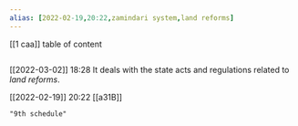 ```yaml
---
alias: [2022-02-19,20:22,zamindari system,land reforms]
---
```

[[1 caa]]
table of content
```toc
```

[[2022-03-02]] 18:28
It deals with the state acts and regulations related to *land reforms*.

[[2022-02-19]] 20:22
[[a31B]]
```query
"9th schedule"
```